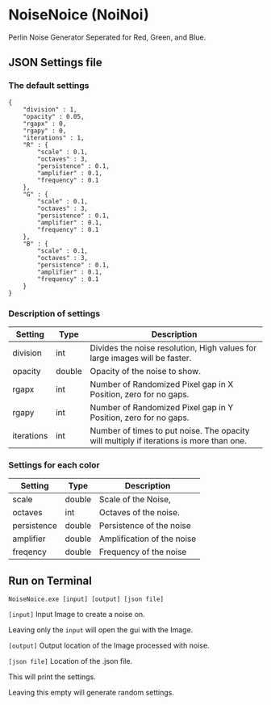 ﻿# NoiseNoice (NoiNoi)
Perlin Noise Generator
Seperated for Red, Green, and Blue.

## JSON Settings file

### The default settings
```
{
    "division" : 1,
    "opacity" : 0.05,
    "rgapx" : 0,
    "rgapy" : 0,
    "iterations" : 1,
    "R" : {
        "scale" : 0.1,
        "octaves" : 3,
        "persistence" : 0.1,
        "amplifier" : 0.1,
        "frequency" : 0.1
    },
    "G" : {
        "scale" : 0.1,
        "octaves" : 3,
        "persistence" : 0.1,
        "amplifier" : 0.1,
        "frequency" : 0.1
    },
    "B" : {
        "scale" : 0.1,
        "octaves" : 3,
        "persistence" : 0.1,
        "amplifier" : 0.1,
        "frequency" : 0.1
    }
}
```

### Description of settings

| Setting    | Type   | Description                                                                              |
| ---------- | ------ | ---------------------------------------------------------------------------------------- |
| division   | int    | Divides the noise resolution, High values for large images will be faster.               |
| opacity    | double | Opacity of the noise to show.                                                            |
| rgapx      | int    | Number of Randomized Pixel gap in X Position, zero for no gaps.                          |
| rgapy      | int    | Number of Randomized Pixel gap in Y Position, zero for no gaps.                          |
| iterations | int    | Number of times to put noise. The opacity will multiply if iterations is more than one.  |

### Settings for each color

| Setting     | Type   | Description                |
| ----------- | ------ | ---------------------------|
| scale       | double | Scale of the Noise,        |
| octaves     | int    | Octaves of the noise.      |
| persistence | double | Persistence of the noise   |
| amplifier   | double | Amplification of the noise |
| freqency    | double | Frequency of the noise     |

## Run on Terminal

`NoiseNoice.exe [input] [output] [json file]`


`[input]`
Input Image to create a noise on.

Leaving only the `input` will open the gui with the Image.

`[output]`
Output location of the Image processed with noise.

`[json file]`
Location of the .json file.

This will print the settings.

Leaving this empty will generate random settings.
